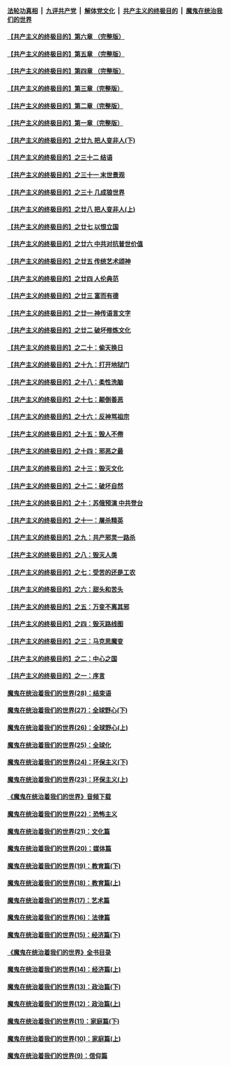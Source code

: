####  [法轮功真相](../../../../basic/blob/master/README.md?t=01091413) &nbsp;|&nbsp; [九评共产党](../../../../9ping.md/blob/master/README.md?t=01091413) &nbsp;|&nbsp; [解体党文化](../../../../jtdwh.md/blob/master/README.md?t=01091413)  &nbsp;|&nbsp; [共产主义的终极目的](../../../../gczydzjmd.md/blob/master/README.md?t=01091413) &nbsp;|&nbsp; [魔鬼在统治我们的世界](../../../../mgztzwmdsj.md/blob/master/README.md?t=01091413) 

#### [【共产主义的终极目的】第六章 （完整版）](../pages/nsc422/n11428913.md?t=01091413) 

#### [【共产主义的终极目的】第五章 （完整版）](../pages/nsc422/n11428912.md?t=01091413) 

#### [【共产主义的终极目的】第四章 （完整版）](../pages/nsc422/n11428907.md?t=01091413) 

#### [【共产主义的终极目的】第三章（完整版）](../pages/nsc422/n11428848.md?t=01091413) 

#### [【共产主义的终极目的】第二章（完整版）](../pages/nsc422/n11428831.md?t=01091413) 

#### [【共产主义的终极目的】第一章（完整版）](../pages/nsc422/n11417651.md?t=01091413) 

#### [【共产主义的终极目的】之廿九 把人变非人(下)](../pages/nsc422/n11344140.md?t=01091413) 

#### [【共产主义的终极目的】之三十二 结语](../pages/nsc422/n11360535.md?t=01091413) 

#### [【共产主义的终极目的】之三十一 末世景观](../pages/nsc422/n11351129.md?t=01091413) 

#### [【共产主义的终极目的】之三十 几成狼世界](../pages/nsc422/n11348280.md?t=01091413) 

#### [【共产主义的终极目的】之廿八 把人变非人(上)](../pages/nsc422/n11340492.md?t=01091413) 

#### [【共产主义的终极目的】之廿七 以恨立国](../pages/nsc422/n11336944.md?t=01091413) 

#### [【共产主义的终极目的】之廿六 中共对抗普世价值](../pages/nsc422/n11324785.md?t=01091413) 

#### [【共产主义的终极目的】之廿五 传统艺术颂神](../pages/nsc422/n11296396.md?t=01091413) 

#### [【共产主义的终极目的】之廿四 人伦典范](../pages/nsc422/n11296397.md?t=01091413) 

#### [【共产主义的终极目的】之廿三 富而有德](../pages/nsc422/n11283598.md?t=01091413) 

#### [【共产主义的终极目的】之廿一 神传语言文字](../pages/nsc422/n11263265.md?t=01091413) 

#### [【共产主义的终极目的】之廿二 破坏修炼文化](../pages/nsc422/n11245728.md?t=01091413) 

#### [【共产主义的终极目的】之二十：偷天换日](../pages/nsc422/n11238846.md?t=01091413) 

#### [【共产主义的终极目的】之十九：打开地狱门](../pages/nsc422/n11206376.md?t=01091413) 

#### [【共产主义的终极目的】之十八：柔性洗脑](../pages/nsc422/n11199994.md?t=01091413) 

#### [【共产主义的终极目的】之十七：颠倒善恶](../pages/nsc422/n11179782.md?t=01091413) 

#### [【共产主义的终极目的】之十六：反神骂祖宗](../pages/nsc422/n11166798.md?t=01091413) 

#### [【共产主义的终极目的】之十五：毁人不倦](../pages/nsc422/n11166792.md?t=01091413) 

#### [【共产主义的终极目的】之十四：邪恶之最](../pages/nsc422/n11150249.md?t=01091413) 

#### [【共产主义的终极目的】之十三：毁灭文化](../pages/nsc422/n11135227.md?t=01091413) 

#### [【共产主义的终极目的】之十二：破坏自然](../pages/nsc422/n11135214.md?t=01091413) 

#### [【共产主义的终极目的】之十：苏俄预演 中共登台](../pages/nsc422/n11118424.md?t=01091413) 

#### [【共产主义的终极目的】之十一：屠杀精英](../pages/nsc422/n11118442.md?t=01091413) 

#### [【共产主义的终极目的】之九：共产邪灵一路杀](../pages/nsc422/n11114139.md?t=01091413) 

#### [【共产主义的终极目的】之八：毁灭人类](../pages/nsc422/n11108503.md?t=01091413) 

#### [【共产主义的终极目的】之七：受苦的还是工农](../pages/nsc422/n11101809.md?t=01091413) 

#### [【共产主义的终极目的】之六：甜头和苦头](../pages/nsc422/n11096971.md?t=01091413) 

#### [【共产主义的终极目的】之五：万变不离其邪](../pages/nsc422/n11091285.md?t=01091413) 

#### [【共产主义的终极目的】之四：毁灭路线图](../pages/nsc422/n11086284.md?t=01091413) 

#### [【共产主义的终极目的】之三：马克思魔变](../pages/nsc422/n11061941.md?t=01091413) 

#### [【共产主义的终极目的】之二：中心之国](../pages/nsc422/n11047728.md?t=01091413) 

#### [【共产主义的终极目的】之一：序言](../pages/nsc422/n11086077.md?t=01091413) 

#### [魔鬼在统治着我们的世界(28)：结束语](../pages/nsc422/n10936246.md?t=01091413) 

#### [魔鬼在统治着我们的世界(27)：全球野心(下)](../pages/nsc422/n10928319.md?t=01091413) 

#### [魔鬼在统治着我们的世界(26)：全球野心(上)](../pages/nsc422/n10900318.md?t=01091413) 

#### [魔鬼在统治着我们的世界(25)：全球化](../pages/nsc422/n10788205.md?t=01091413) 

#### [魔鬼在统治着我们的世界(24)：环保主义(下)](../pages/nsc422/n10695307.md?t=01091413) 

#### [魔鬼在统治着我们的世界(23)：环保主义(上)](../pages/nsc422/n10688613.md?t=01091413) 

#### [《魔鬼在统治着我们的世界》音频下载](../pages/nsc422/n10635553.md?t=01091413) 

#### [魔鬼在统治着我们的世界(22)：恐怖主义](../pages/nsc422/n10614727.md?t=01091413) 

#### [魔鬼在统治着我们的世界(21)：文化篇](../pages/nsc422/n10597706.md?t=01091413) 

#### [魔鬼在统治着我们的世界(20)：媒体篇](../pages/nsc422/n10586579.md?t=01091413) 

#### [魔鬼在统治着我们的世界(19)：教育篇(下)](../pages/nsc422/n10564808.md?t=01091413) 

#### [魔鬼在统治着我们的世界(18)：教育篇(上)](../pages/nsc422/n10526970.md?t=01091413) 

#### [魔鬼在统治着我们的世界(17)：艺术篇](../pages/nsc422/n10499093.md?t=01091413) 

#### [魔鬼在统治着我们的世界(16)：法律篇](../pages/nsc422/n10485969.md?t=01091413) 

#### [魔鬼在统治着我们的世界(15)：经济篇(下)](../pages/nsc422/n10469975.md?t=01091413) 

#### [《魔鬼在统治着我们的世界》全书目录](../pages/nsc422/n10464261.md?t=01091413) 

#### [魔鬼在统治着我们的世界(14)：经济篇(上)](../pages/nsc422/n10457370.md?t=01091413) 

#### [魔鬼在统治着我们的世界(13)：政治篇(下)](../pages/nsc422/n10448270.md?t=01091413) 

#### [魔鬼在统治着我们的世界(12)：政治篇(上)](../pages/nsc422/n10444576.md?t=01091413) 

#### [魔鬼在统治着我们的世界(11)：家庭篇(下)](../pages/nsc422/n10440961.md?t=01091413) 

#### [魔鬼在统治着我们的世界(10)：家庭篇(上)](../pages/nsc422/n10435448.md?t=01091413) 

#### [魔鬼在统治着我们的世界(9)：信仰篇](../pages/nsc422/n10432159.md?t=01091413) 

